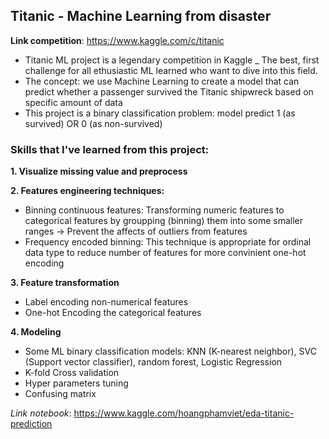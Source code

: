 ## Titanic - Machine Learning from disaster
**Link competition**: https://www.kaggle.com/c/titanic
- Titanic ML project is a legendary competition in Kaggle _ The best, first challenge for all ethusiastic ML learned who want to dive into this field. 
- The concept: we use Machine Learning to create a model that can predict whether a passenger survived the Titanic shipwreck based on specific amount of data
- This project is a binary classification problem: model predict 1 (as survived) OR 0 (as non-survived)

### Skills that I've learned from this project:
**1. Visualize missing value and preprocess**

**2. Features engineering techniques:**
  - Binning continuous features: Transforming numeric features to categorical features by groupping (binning) them into some smaller ranges -> Prevent the affects of outliers from features
  - Frequency encoded binning: This technique is appropriate for ordinal data type to reduce number of features for more convinient one-hot encoding

**3. Feature transformation**
  - Label encoding non-numerical features
  - One-hot Encoding the categorical features
 
**4. Modeling**
  - Some ML binary classification models: KNN (K-nearest neighbor), SVC (Support vector classifier), random forest, Logistic Regression
  - K-fold Cross validation
  - Hyper parameters tuning
  - Confusing matrix

*Link notebook*: https://www.kaggle.com/hoangphamviet/eda-titanic-prediction

